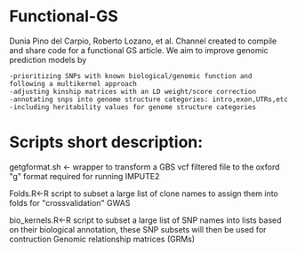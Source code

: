 # Functional-GS
Dunia Pino del Carpio, Roberto Lozano, et al.
Channel created to compile and share code for a functional GS article.
	We aim to improve genomic prediction models by
	
	-prioritizing SNPs with known biological/genomic function and following a multikernel approach
	-adjusting kinship matrices with an LD weight/score correction
	-annotating snps into genome structure categories: intro,exon,UTRs,etc	
	-including heritability values for genome structure categories



# Scripts short description:

getgformat.sh <- wrapper to transform a GBS vcf filtered file to the oxford "g" format required for running IMPUTE2

Folds.R<-R script to subset a large list of clone names to assign them into folds for "crossvalidation" GWAS			

bio_kernels.R<-R script to subset a large list of SNP names into lists based on their biological annotation, these SNP subsets will then be used for contruction Genomic relationship matrices (GRMs) 

